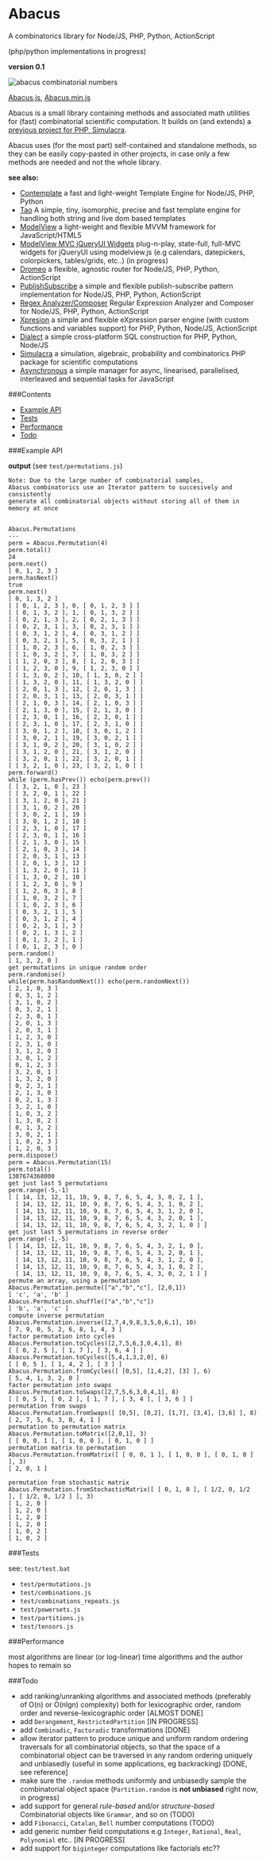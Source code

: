 # Abacus
A combinatorics library for Node/JS, PHP, Python, ActionScript

(php/python implementations in progress)

**version 0.1**

![abacus combinatorial numbers](/abacus.jpg)

[Abacus.js](https://raw.githubusercontent.com/foo123/Abacus/master/src/js/Abacus.js),  [Abacus.min.js](https://raw.githubusercontent.com/foo123/Abacus/master/src/js/Abacus.min.js)


Abacus is a small library containing methods and associated math utilities for (fast) combinatorial scientific computation. It builds on (and extends) a [previous project for PHP, Simulacra](https://github.com/foo123/Simulacra).

Abacus uses (for the most part) self-contained and standalone methods, so they can be easily copy-pasted in other projects, in case only a few methods are needed and not the whole library.


**see also:**  

* [Contemplate](https://github.com/foo123/Contemplate) a fast and light-weight Template Engine for Node/JS, PHP, Python
* [Tao](https://github.com/foo123/Tao.js) A simple, tiny, isomorphic, precise and fast template engine for handling both string and live dom based templates
* [ModelView](https://github.com/foo123/modelview.js) a light-weight and flexible MVVM framework for JavaScript/HTML5
* [ModelView MVC jQueryUI Widgets](https://github.com/foo123/modelview-widgets) plug-n-play, state-full, full-MVC widgets for jQueryUI using modelview.js (e.g calendars, datepickers, colorpickers, tables/grids, etc..) (in progress)
* [Dromeo](https://github.com/foo123/Dromeo) a flexible, agnostic router for Node/JS, PHP, Python, ActionScript
* [PublishSubscribe](https://github.com/foo123/PublishSubscribe) a simple and flexible publish-subscribe pattern implementation for Node/JS, PHP, Python, ActionScript
* [Regex Analyzer/Composer](https://github.com/foo123/RegexAnalyzer) Regular Expression Analyzer and Composer for Node/JS, PHP, Python, ActionScript
* [Xpresion](https://github.com/foo123/Xpresion) a simple and flexible eXpression parser engine (with custom functions and variables support) for PHP, Python, Node/JS, ActionScript
* [Dialect](https://github.com/foo123/Dialect) a simple cross-platform SQL construction for PHP, Python, Node/JS
* [Simulacra](https://github.com/foo123/Simulacra) a simulation, algebraic, probability and combinatorics PHP package for scientific computations
* [Asynchronous](https://github.com/foo123/asynchronous.js) a simple manager for async, linearised, parallelised, interleaved and sequential tasks for JavaScript

###Contents

* [Example API](#example-api)
* [Tests](#tests)
* [Performance](#performance)
* [Todo](#todo)


###Example API

**output** (see `test/permutations.js`)

```text
Note: Due to the large number of combinatorial samples,
Abacus combinatorics use an Iterator pattern to succesively and consistently
generate all combinatorial objects without storing all of them in memory at once


Abacus.Permutations
---
perm = Abacus.Permutation(4)
perm.total()
24
perm.next()
[ 0, 1, 2, 3 ]
perm.hasNext()
true
perm.next()
[ 0, 1, 3, 2 ]
[ [ 0, 1, 2, 3 ], 0, [ 0, 1, 2, 3 ] ]
[ [ 0, 1, 3, 2 ], 1, [ 0, 1, 3, 2 ] ]
[ [ 0, 2, 1, 3 ], 2, [ 0, 2, 1, 3 ] ]
[ [ 0, 2, 3, 1 ], 3, [ 0, 2, 3, 1 ] ]
[ [ 0, 3, 1, 2 ], 4, [ 0, 3, 1, 2 ] ]
[ [ 0, 3, 2, 1 ], 5, [ 0, 3, 2, 1 ] ]
[ [ 1, 0, 2, 3 ], 6, [ 1, 0, 2, 3 ] ]
[ [ 1, 0, 3, 2 ], 7, [ 1, 0, 3, 2 ] ]
[ [ 1, 2, 0, 3 ], 8, [ 1, 2, 0, 3 ] ]
[ [ 1, 2, 3, 0 ], 9, [ 1, 2, 3, 0 ] ]
[ [ 1, 3, 0, 2 ], 10, [ 1, 3, 0, 2 ] ]
[ [ 1, 3, 2, 0 ], 11, [ 1, 3, 2, 0 ] ]
[ [ 2, 0, 1, 3 ], 12, [ 2, 0, 1, 3 ] ]
[ [ 2, 0, 3, 1 ], 13, [ 2, 0, 3, 1 ] ]
[ [ 2, 1, 0, 3 ], 14, [ 2, 1, 0, 3 ] ]
[ [ 2, 1, 3, 0 ], 15, [ 2, 1, 3, 0 ] ]
[ [ 2, 3, 0, 1 ], 16, [ 2, 3, 0, 1 ] ]
[ [ 2, 3, 1, 0 ], 17, [ 2, 3, 1, 0 ] ]
[ [ 3, 0, 1, 2 ], 18, [ 3, 0, 1, 2 ] ]
[ [ 3, 0, 2, 1 ], 19, [ 3, 0, 2, 1 ] ]
[ [ 3, 1, 0, 2 ], 20, [ 3, 1, 0, 2 ] ]
[ [ 3, 1, 2, 0 ], 21, [ 3, 1, 2, 0 ] ]
[ [ 3, 2, 0, 1 ], 22, [ 3, 2, 0, 1 ] ]
[ [ 3, 2, 1, 0 ], 23, [ 3, 2, 1, 0 ] ]
perm.forward()
while (perm.hasPrev()) echo(perm.prev())
[ [ 3, 2, 1, 0 ], 23 ]
[ [ 3, 2, 0, 1 ], 22 ]
[ [ 3, 1, 2, 0 ], 21 ]
[ [ 3, 1, 0, 2 ], 20 ]
[ [ 3, 0, 2, 1 ], 19 ]
[ [ 3, 0, 1, 2 ], 18 ]
[ [ 2, 3, 1, 0 ], 17 ]
[ [ 2, 3, 0, 1 ], 16 ]
[ [ 2, 1, 3, 0 ], 15 ]
[ [ 2, 1, 0, 3 ], 14 ]
[ [ 2, 0, 3, 1 ], 13 ]
[ [ 2, 0, 1, 3 ], 12 ]
[ [ 1, 3, 2, 0 ], 11 ]
[ [ 1, 3, 0, 2 ], 10 ]
[ [ 1, 2, 3, 0 ], 9 ]
[ [ 1, 2, 0, 3 ], 8 ]
[ [ 1, 0, 3, 2 ], 7 ]
[ [ 1, 0, 2, 3 ], 6 ]
[ [ 0, 3, 2, 1 ], 5 ]
[ [ 0, 3, 1, 2 ], 4 ]
[ [ 0, 2, 3, 1 ], 3 ]
[ [ 0, 2, 1, 3 ], 2 ]
[ [ 0, 1, 3, 2 ], 1 ]
[ [ 0, 1, 2, 3 ], 0 ]
perm.random()
[ 1, 3, 2, 0 ]
get permutations in unique random order
perm.randomise()
while(perm.hasRandomNext()) echo(perm.randomNext())
[ 2, 1, 0, 3 ]
[ 0, 3, 1, 2 ]
[ 3, 1, 0, 2 ]
[ 0, 3, 2, 1 ]
[ 2, 3, 0, 1 ]
[ 2, 0, 1, 3 ]
[ 2, 0, 3, 1 ]
[ 1, 2, 3, 0 ]
[ 2, 3, 1, 0 ]
[ 3, 1, 2, 0 ]
[ 3, 0, 1, 2 ]
[ 0, 1, 2, 3 ]
[ 3, 2, 0, 1 ]
[ 1, 3, 2, 0 ]
[ 0, 2, 3, 1 ]
[ 2, 1, 3, 0 ]
[ 0, 2, 1, 3 ]
[ 3, 2, 1, 0 ]
[ 1, 0, 3, 2 ]
[ 1, 3, 0, 2 ]
[ 0, 1, 3, 2 ]
[ 3, 0, 2, 1 ]
[ 1, 0, 2, 3 ]
[ 1, 2, 0, 3 ]
perm.dispose()
perm = Abacus.Permutation(15)
perm.total()
1307674368000
get just last 5 permutations
perm.range(-5,-1)
[ [ 14, 13, 12, 11, 10, 9, 8, 7, 6, 5, 4, 3, 0, 2, 1 ],
  [ 14, 13, 12, 11, 10, 9, 8, 7, 6, 5, 4, 3, 1, 0, 2 ],
  [ 14, 13, 12, 11, 10, 9, 8, 7, 6, 5, 4, 3, 1, 2, 0 ],
  [ 14, 13, 12, 11, 10, 9, 8, 7, 6, 5, 4, 3, 2, 0, 1 ],
  [ 14, 13, 12, 11, 10, 9, 8, 7, 6, 5, 4, 3, 2, 1, 0 ] ]
get just last 5 permutations in reverse order
perm.range(-1,-5)
[ [ 14, 13, 12, 11, 10, 9, 8, 7, 6, 5, 4, 3, 2, 1, 0 ],
  [ 14, 13, 12, 11, 10, 9, 8, 7, 6, 5, 4, 3, 2, 0, 1 ],
  [ 14, 13, 12, 11, 10, 9, 8, 7, 6, 5, 4, 3, 1, 2, 0 ],
  [ 14, 13, 12, 11, 10, 9, 8, 7, 6, 5, 4, 3, 1, 0, 2 ],
  [ 14, 13, 12, 11, 10, 9, 8, 7, 6, 5, 4, 3, 0, 2, 1 ] ]
permute an array, using a permutation
Abacus.Permutation.permute(["a","b","c"], [2,0,1])
[ 'c', 'a', 'b' ]
Abacus.Permutation.shuffle(["a","b","c"])
[ 'b', 'a', 'c' ]
compute inverse permutation
Abacus.Permutation.inverse([2,7,4,9,8,3,5,0,6,1], 10)
[ 7, 9, 0, 5, 2, 6, 8, 1, 4, 3 ]
factor permutation into cycles
Abacus.Permutation.toCycles([2,7,5,6,3,0,4,1], 8)
[ [ 0, 2, 5 ], [ 1, 7 ], [ 3, 6, 4 ] ]
Abacus.Permutation.toCycles([5,4,1,3,2,0], 6)
[ [ 0, 5 ], [ 1, 4, 2 ], [ 3 ] ]
Abacus.Permutation.fromCycles([ [0,5], [1,4,2], [3] ], 6)
[ 5, 4, 1, 3, 2, 0 ]
factor permutation into swaps
Abacus.Permutation.toSwaps([2,7,5,6,3,0,4,1], 8)
[ [ 0, 5 ], [ 0, 2 ], [ 1, 7 ], [ 3, 4 ], [ 3, 6 ] ]
permutation from swaps
Abacus.Permutation.fromSwaps([ [0,5], [0,2], [1,7], [3,4], [3,6] ], 8)
[ 2, 7, 5, 6, 3, 0, 4, 1 ]
permutation to permutation matrix
Abacus.Permutation.toMatrix([2,0,1], 3)
[ [ 0, 0, 1 ], [ 1, 0, 0 ], [ 0, 1, 0 ] ]
permutation matrix to permutation
Abacus.Permutation.fromMatrix([ [ 0, 0, 1 ], [ 1, 0, 0 ], [ 0, 1, 0 ] ], 3)
[ 2, 0, 1 ]

permutation from stochastic matrix
Abacus.Permutation.fromStochasticMatrix([ [ 0, 1, 0 ], [ 1/2, 0, 1/2 ], [ 1/2, 0, 1/2 ] ], 3)
[ 1, 2, 0 ]
[ 1, 2, 0 ]
[ 1, 2, 0 ]
[ 1, 2, 0 ]
[ 1, 0, 2 ]
[ 1, 0, 2 ]
```

###Tests

see: `test/test.bat`

* `test/permutations.js`
* `test/combinations.js`
* `test/combinations_repeats.js`
* `test/powersets.js`
* `test/partitions.js`
* `test/tensors.js`


###Performance

most algorithms are linear (or log-linear) time algorithms and the author hopes to remain so


###Todo

* add ranking/unranking algorithms and associated methods (preferably of O(n) or O(nlgn) complexity) both for lexicographic order, random order and reverse-lexicographic order [ALMOST DONE]
* add `Derangement`, `RestrictedPartition` [IN PROGRESS]
* add `Combinadic`, `Factoradic` transformations [DONE]
* allow iterator pattern to produce unique and uniform random ordering traversals for all combinatorial objects, so that the space of a combinatorial object can be traversed in any random ordering uniquely and unbiasedly (useful in some applications, eg backracking) [DONE, see reference]
* make sure the `.random` methods uniformly and unbiasedly sample the combinatorial object space (`Partition.random` is **not unbiased** right now, in progress)
* add support for general *rule-based* and/or *structure-based* Combinatorial objects like `Grammar`, and so on (TODO)
* add `Fibonacci`, `Catalan`, `Bell` number computations (TODO)
* add generic number field computations e.g `Integer`, `Rational`, `Real`, `Polynomial` etc.. [IN PROGRESS]
* add support for `biginteger` computations like factorials etc??
